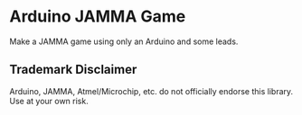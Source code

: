 # Arduino JAMMA Game

Make a JAMMA game using only an Arduino and some leads.

## Trademark Disclaimer

Arduino, JAMMA, Atmel/Microchip, etc. do not officially endorse this library.  Use at your own risk.
